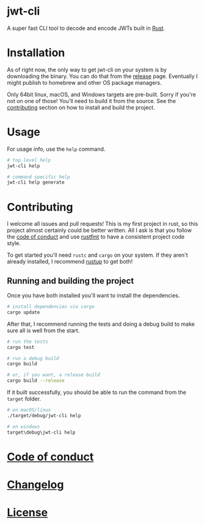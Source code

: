 # jwt-cli

A super fast CLI tool to decode and encode JWTs built in [Rust](https://rust-lang.org).

# Installation

As of right now, the only way to get jwt-cli on your system is by downloading the binary. You can do that from the [release](https://github.com/mike-engel/jwt-cli/releases) page. Eventually I might publish to homebrew and other OS package managers.

Only 64bit linux, macOS, and Windows targets are pre-built. Sorry if you're not on one of those! You'll need to build it from the source. See the [contributing](#contributing) section on how to install and build the project.

# Usage

For usage info, use the `help` command.

```sh
# top level help
jwt-cli help

# command specific help
jwt-cli help generate
```

# Contributing

I welcome all issues and pull requests! This is my first project in rust, so this project almost certainly could be better written. All I ask is that you follow the [code of conduct](code_of_conduct.md) and use [rustfmt](https://github.com/rust-lang-nursery/rustfmt) to have a consistent project code style.

To get started you'll need `rustc` and `cargo` on your system. If they aren't already installed, I recommend [rustup](https://rustup.rs) to get both!

## Running and building the project

Once you have both installed you'll want to install the dependencies.

```sh
# install dependencies via cargo
cargo update
```

After that, I recommend running the tests and doing a debug build to make sure all is well from the start.

```sh
# run the tests
cargo test

# run a debug build
cargo build

# or, if you want, a release build
cargo build --release
```

If it built successfully, you should be able to run the command from the `target` folder.

```sh
# on macOS/linux
./target/debug/jwt-cli help

# on windows
target\debug\jwt-cli help
```

# [Code of conduct](code_of_conduct.md)

# [Changelog](CHANGELOG.md)

# [License](LICENSE.md)
